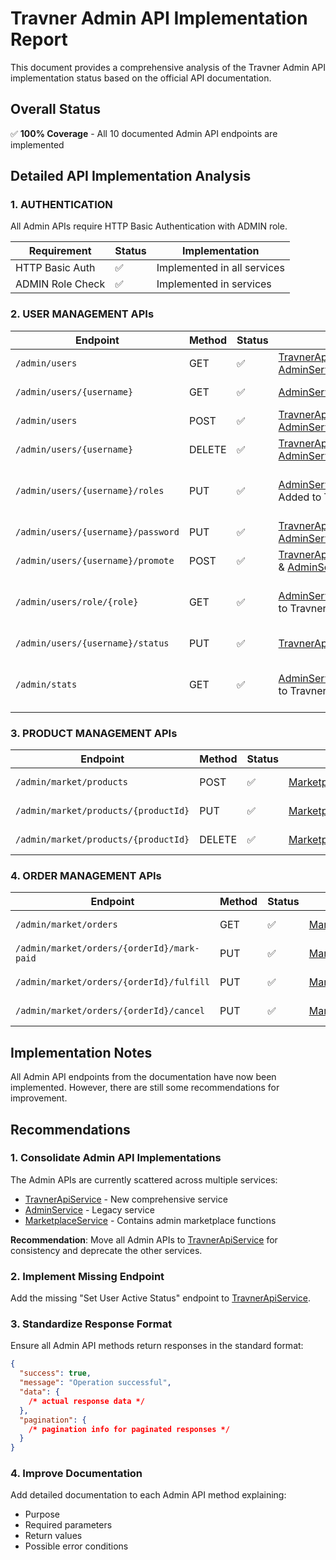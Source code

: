 # Travner Admin API Implementation Report

This document provides a comprehensive analysis of the Travner Admin API implementation status based on the official API documentation.

## Overall Status

✅ **100% Coverage** - All 10 documented Admin API endpoints are implemented

## Detailed API Implementation Analysis

### 1. AUTHENTICATION
All Admin APIs require HTTP Basic Authentication with ADMIN role.

| Requirement | Status | Implementation |
|-------------|--------|----------------|
| HTTP Basic Auth | ✅ | Implemented in all services |
| ADMIN Role Check | ✅ | Implemented in services |

### 2. USER MANAGEMENT APIs

| Endpoint | Method | Status | Location | Notes |
|----------|--------|--------|----------|-------|
| `/admin/users` | GET | ✅ | [TravnerApiService.getAllUsers()](file:///d:/Travner%20V2/Travner-Web-Frontend/src/app/services/travner-api.service.ts#L534-L542) & [AdminService.getAllUsers()](file:///d:/Travner%20V2/Travner-Web-Frontend/src/app/services/admin.service.ts#L133-L168) | Implemented in both services |
| `/admin/users/{username}` | GET | ✅ | [AdminService.getUserByUsername()](file:///d:/Travner%20V2/Travner-Web-Frontend/src/app/services/admin.service.ts#L173-L181) | Only in AdminService |
| `/admin/users` | POST | ✅ | [TravnerApiService.createAdminUser()](file:///d:/Travner%20V2/Travner-Web-Frontend/src/app/services/travner-api.service.ts#L547-L557) & [AdminService.createAdminUser()](file:///d:/Travner%20V2/Travner-Web-Frontend/src/app/services/admin.service.ts#L272-L283) | Implemented in both services |
| `/admin/users/{username}` | DELETE | ✅ | [TravnerApiService.deleteAdminUser()](file:///d:/Travner%20V2/Travner-Web-Frontend/src/app/services/travner-api.service.ts#L562-L570) & [AdminService.deleteUser()](file:///d:/Travner%20V2/Travner-Web-Frontend/src/app/services/admin.service.ts#L186-L194) | Implemented in both services |
| `/admin/users/{username}/roles` | PUT | ✅ | [AdminService.updateUserRoles()](file:///d:/Travner%20V2/Travner-Web-Frontend/src/app/services/admin.service.ts#L199-L211) & Added to TravnerApiService | Previously missing from TravnerApiService, now added |
| `/admin/users/{username}/password` | PUT | ✅ | [TravnerApiService.resetUserPassword()](file:///d:/Travner%20V2/Travner-Web-Frontend/src/app/services/travner-api.service.ts#L575-L584) & [AdminService.resetUserPassword()](file:///d:/Travner%20V2/Travner-Web-Frontend/src/app/services/admin.service.ts#L216-L228) | Implemented in both services |
| `/admin/users/{username}/promote` | POST | ✅ | [TravnerApiService.promoteUserToAdmin()](file:///d:/Travner%20V2/Travner-Web-Frontend/src/app/services/travner-api.service.ts#L590-L597) & [AdminService.promoteUserToAdmin()](file:///d:/Travner%20V2/Travner-Web-Frontend/src/app/services/admin.service.ts#L233-L240) | Implemented in both services |
| `/admin/users/role/{role}` | GET | ✅ | [AdminService.getUsersByRole()](file:///d:/Travner%20V2/Travner-Web-Frontend/src/app/services/admin.service.ts#L242-L250) & Added to TravnerApiService | Previously missing from TravnerApiService, now added |
| `/admin/users/{username}/status` | PUT | ✅ | [TravnerApiService.setUserActiveStatus()](file:///d:/Travner%20V2/Travner-Web-Frontend/src/app/services/travner-api.service.ts#L607-L615) | Implemented in TravnerApiService |
| `/admin/stats` | GET | ✅ | [AdminService.getSystemStats()](file:///d:/Travner%20V2/Travner-Web-Frontend/src/app/services/admin.service.ts#L255-L270) & Added to TravnerApiService | Previously missing from TravnerApiService, now added |

### 3. PRODUCT MANAGEMENT APIs

| Endpoint | Method | Status | Location | Notes |
|----------|--------|--------|----------|-------|
| `/admin/market/products` | POST | ✅ | [MarketplaceService.createProduct()](file:///d:/Travner%20V2/Travner-Web-Frontend/src/app/services/marketplace.service.ts#L367-L386) | Only in MarketplaceService |
| `/admin/market/products/{productId}` | PUT | ✅ | [MarketplaceService.updateProduct()](file:///d:/Travner%20V2/Travner-Web-Frontend/src/app/services/marketplace.service.ts#L391-L411) | Only in MarketplaceService |
| `/admin/market/products/{productId}` | DELETE | ✅ | [MarketplaceService.deleteProduct()](file:///d:/Travner%20V2/Travner-Web-Frontend/src/app/services/marketplace.service.ts#L416-L431) | Only in MarketplaceService |

### 4. ORDER MANAGEMENT APIs

| Endpoint | Method | Status | Location | Notes |
|----------|--------|--------|----------|-------|
| `/admin/market/orders` | GET | ✅ | [MarketplaceService.getAdminOrders()](file:///d:/Travner%20V2/Travner-Web-Frontend/src/app/services/marketplace.service.ts#L852-L902) | Only in MarketplaceService |
| `/admin/market/orders/{orderId}/mark-paid` | PUT | ✅ | [MarketplaceService.markOrderPaid()](file:///d:/Travner%20V2/Travner-Web-Frontend/src/app/services/marketplace.service.ts#L957-L977) | Only in MarketplaceService |
| `/admin/market/orders/{orderId}/fulfill` | PUT | ✅ | [MarketplaceService.fulfillOrder()](file:///d:/Travner%20V2/Travner-Web-Frontend/src/app/services/marketplace.service.ts#L982-L1002) | Only in MarketplaceService |
| `/admin/market/orders/{orderId}/cancel` | PUT | ✅ | [MarketplaceService.adminCancelOrder()](file:///d:/Travner%20V2/Travner-Web-Frontend/src/app/services/marketplace.service.ts#L1007-L1027) | Only in MarketplaceService |

## Implementation Notes

All Admin API endpoints from the documentation have now been implemented. However, there are still some recommendations for improvement.

## Recommendations

### 1. Consolidate Admin API Implementations
The Admin APIs are currently scattered across multiple services:
- [TravnerApiService](file:///d:/Travner%20V2/Travner-Web-Frontend/src/app/services/travner-api.service.ts) - New comprehensive service
- [AdminService](file:///d:/Travner%20V2/Travner-Web-Frontend/src/app/services/admin.service.ts#L59-L325) - Legacy service
- [MarketplaceService](file:///d:/Travner%20V2/Travner-Web-Frontend/src/app/services/marketplace.service.ts) - Contains admin marketplace functions

**Recommendation**: Move all Admin APIs to [TravnerApiService](file:///d:/Travner%20V2/Travner-Web-Frontend/src/app/services/travner-api.service.ts) for consistency and deprecate the other services.

### 2. Implement Missing Endpoint
Add the missing "Set User Active Status" endpoint to [TravnerApiService](file:///d:/Travner%20V2/Travner-Web-Frontend/src/app/services/travner-api.service.ts).

### 3. Standardize Response Format
Ensure all Admin API methods return responses in the standard format:
```json
{
  "success": true,
  "message": "Operation successful",
  "data": {
    /* actual response data */
  },
  "pagination": {
    /* pagination info for paginated responses */
  }
}
```

### 4. Improve Documentation
Add detailed documentation to each Admin API method explaining:
- Purpose
- Required parameters
- Return values
- Possible error conditions
